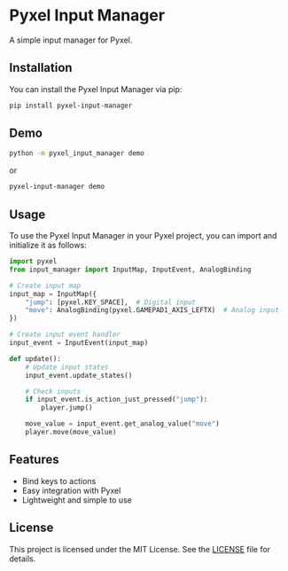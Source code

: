 # Pyxel Input Manager

A simple input manager for Pyxel.

## Installation

You can install the Pyxel Input Manager via pip:

```sh
pip install pyxel-input-manager
```

<!-- Make sure you have Python 3.11 or higher. -->

## Demo

```sh
python -m pyxel_input_manager demo
```

or

```sh
pyxel-input-manager demo
```

## Usage

To use the Pyxel Input Manager in your Pyxel project, you can import and initialize it as follows:

```python
import pyxel
from input_manager import InputMap, InputEvent, AnalogBinding

# Create input map
input_map = InputMap({
    "jump": [pyxel.KEY_SPACE],  # Digital input
    "move": AnalogBinding(pyxel.GAMEPAD1_AXIS_LEFTX)  # Analog input
})

# Create input event handler
input_event = InputEvent(input_map)

def update():
    # Update input states
    input_event.update_states()

    # Check inputs
    if input_event.is_action_just_pressed("jump"):
        player.jump()

    move_value = input_event.get_analog_value("move")
    player.move(move_value)
```

## Features

- Bind keys to actions
- Easy integration with Pyxel
- Lightweight and simple to use

<!-- ## Contributing

If you would like to contribute to this project, please feel free to submit a pull request. For major changes, please open an issue first to discuss what you would like to change. -->

## License

This project is licensed under the MIT License. See the [LICENSE](LICENSE) file for details.
